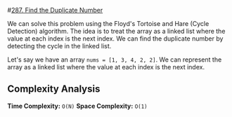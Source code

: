 #[287. Find the Duplicate Number](https://leetcode.com/problems/find-the-duplicate-number/)

We can solve this problem using the Floyd's Tortoise and Hare (Cycle Detection) algorithm. The idea is to treat the array as a linked list where the value at each index is the next index. We can find the duplicate number by detecting the cycle in the linked list.

Let's say we have an array `nums = [1, 3, 4, 2, 2]`. We can represent the array as a linked list where the value at each index is the next index.

## Complexity Analysis
**Time Complexity:** `O(N)`
**Space Complexity:** `O(1)`
